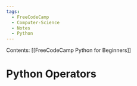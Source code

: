 ```yaml
---
tags:
  - FreeCodeCamp
  - Computer-Science
  - Notes
  - Python
---
```

Contents: [[FreeCodeCamp Python for Beginners]]
# Python Operators